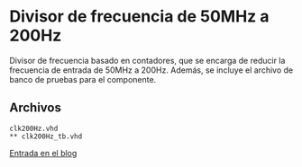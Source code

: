 Divisor de frecuencia de 50MHz a 200Hz
=====

Divisor de frecuencia basado en contadores, que se encarga de reducir la frecuencia de entrada de 50MHz a 200Hz. Además, se incluye el archivo de banco de pruebas para el componente.

Archivos
-----

    clk200Hz.vhd
    ** clk200Hz_tb.vhd

[Entrada en el blog](http://www.estadofinito.com/divisor-frecuencia-vhdl/)